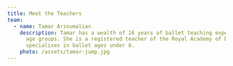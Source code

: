 ```yaml
---
title: Meet the Teachers
team:
  - name: Tamar Arzoumalian
    description: Tamar has a wealth of 16 years of ballet teaching experience of all
      age groups. She is a registered teacher of the Royal Academy of Dance and
      specialises in ballet ages under 8.
    photo: /assets/tamar-jump.jpg
---
```

